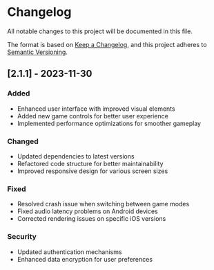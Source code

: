 # Changelog

All notable changes to this project will be documented in this file.

The format is based on [Keep a Changelog](https://keepachangelog.com/en/1.0.0/),
and this project adheres to [Semantic Versioning](https://semver.org/spec/v2.0.0.html).

## [2.1.1] - 2023-11-30

### Added
- Enhanced user interface with improved visual elements
- Added new game controls for better user experience
- Implemented performance optimizations for smoother gameplay

### Changed
- Updated dependencies to latest versions
- Refactored code structure for better maintainability
- Improved responsive design for various screen sizes

### Fixed
- Resolved crash issue when switching between game modes
- Fixed audio latency problems on Android devices
- Corrected rendering issues on specific iOS versions

### Security
- Updated authentication mechanisms
- Enhanced data encryption for user preferences
